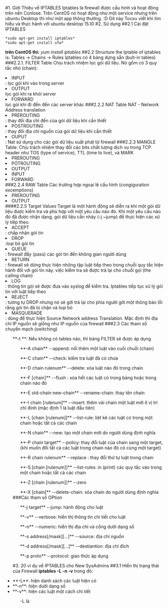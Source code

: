 #1. Giới Thiệu về IPTABLES
Iptables là firewall được cấu hình và hoạt động trên nền Conlose. 
Trên CentOS nó hoạt động như một service nhưng trên ubuntu Desktop thì như một app thông thường. :D
Git này Tocxu viết khi tìm hiểu và thực hành với ubuntu desktop 15.10 
#2. Sử dụng
##2.1 Cài đặt IPTABLES

	*sudo apt-get install iptables*
	*sudo apt-get install ufw*
**trên CentOS thì:** 
	*yum install iptables*
##2.2 Structure
the Iptable of iptables is: Tables -> Chains -> Rules
Iptables có 4 bảng dựng sẵn (bult-in tables)
###2.2.1. FILTER Table
Chịu trách nhiệm lọc gói dữ liệu. Nó gồm có 3 quy tắc nhỏ (chain):
<li>INPUT</li>: lọc gói khi vào trong server
<li>OUTPUT</li> lọc gói khi ra khỏi server
<li>FORWARD</li> lọc gói khi đi đến đến các server khác
###2.2.2 NAT Table
NAT - Network Address translation
<li>PREROUTING</li>: thay đổi địa chỉ đến của gói dữ liệu khi cần thiết
<li>POSTROUTING</li>: thay đổi địa chỉ nguồn của gói dữ liệu khi cần thiết
<li>OUPUT</li>: Nat sử dụng cho các gói dữ liệu xuất phát từ firewall
###2.2.3 MANGLE Table: 
Chịu trách nhiệm thay đổi các bits chất lượng dịch vụ trong TCP header như TOS (type of service), TTL (time to live), và MARK
<li>PREROUTING</li>
<li>PÓTROUTING</li>
<li>OUTPUT</li>
<li>INPUT</li>
<li>FORWARD</li>
###2.2.4 RAW Table
Các trường hợp  ngoại lệ cấu hình (congiguration excemptions)
<li>PREROUTING</li>
<li>OUTPUT</li>
####2.2.5 Target Values
Target là một hành động sẽ diễn ra khi một gói dữ liệu được kiểm tra và phù hợp với một yêu cầu nào đó. Khi một yêu cầu nào đó đã được nhận dạng, gói dữ liệu cần nhảy (-j ~jump) để thực hiện các xử lý tiếp theo.
<li>ACCEPT</li>: chấp nhận gói tin
<li>DROP</li>:loại bỏ gói tin
<li>QUEUE</li>: firewall đẩy (pass) các gói tin đến không gian người dùng
<li>RETURN</li>: firewall sẽ dừng thực hiện những tập luật tiếp theo trong chuỗi quy tắc hiện hành đối với gói tin này. việc kiểm tra sẽ được trả lại cho chuỗi gọi (the calling chain)
<li>LOG</li>: thông tin gói sẽ được đưa vào syslog để kiểm tra. Iptables tiếp tục xử lý gói tin với luật tiếp theo
<li>REJECT</li>: tương tự DROP nhưng nó sẽ gởi trả lại cho phía người gởi một thông báo lỗi rằng gói tin đã  bị chặn và loại bỏ
<li>MASQUERADE</li>: dùng để thực hiện Source Network address Translation. Mặc định thì địa chỉ IP nguồn sẽ giống như IP nguồn của firewall
###2.3 Các tham số chuyển mạch (switching)
<ul> **-t <table>**: Nếu không có tables nào, thì bảng FILTER sẽ được áp dụng</ul>
<ul>**-A chain** --append:  nối thêm một luật vào cuối chuỗi (chain) </ul>
<ul>**-C chain** --check: kiểm tra luật đã có chưa </ul>
<ul>**-D chain rulenum** --delete: xóa luật nào đó trong chain</ul>
<ul>**-F [chain]** --flush : xóa hết các luật có trong bảng hoặc trong chain nào đó</ul>
<ul>**-E old-chain new-chain** --rename-chain: thay tên chain</ul>
<ul>**-I chain [rulenum]** --insert: thêm vài chain một luật mới ở vị trí chỉ đinh (mặc định 1 là luật đầu tiên)</ul>
<ul>**-L [chain [rulenum]]** --list-rule: liệt kê các luật có trong một chain hoặc tất cả các chain</ul>
<ul>**-N chain** --new: tạo một chain mới do người dùng định nghĩa </ul>
<ul>**-P chain target** --policy: thay đổi luật của chain sang một target,(khi muốn đổi tất cả các luật trong chain nào đó có cùng một target)</ul>
<ul>**-R chain rulenum** --replace : thay đổi thứ tự luật trong chain</ul>
<ul>**-S [chain [rulenum]]** --list-rules: in (print) các quy tắc vào trong một chain hoặc tất cả các chain</ul>
<ul>**-Z [chain [rulenum]]** --zero </ul>
<ul>**-X [chain]** --delete-chain: xóa chain do người dùng định nghĩa</ul>
###Các tham số OPtion
<ul>**-j target** --jump: hành động cho luật</ul>
<ul>**-v** --verbose: hiển thị thông tin chi tiết cho luật</ul>
<ul>**-n** --numeric: hiển thị địa chỉ và cổng dưới dạng số</ul>
<ul> **-s address[/mask][...]** --source: địa chỉ nguồn</ul>
<ul> **-d address[/mask][...]** --destiantion: địa chỉ đích</ul>
<ul> **-p proto** --protocol: giao thức áp dụng</ul>





#3. 20 ví dụ về IPTABLES cho New SysAdmins
##3.1 Hiển thị trạng thái của Firewall
**iptables -L -n -v**
trong đó:
<li>**-L**: hiện danh sách các luật hiện có</li>
<li>**-n**: hiện dưới dạng số</li>
<li>**-v**: hiện các luật một cách chi tiết</li>
<ul> -L là 








